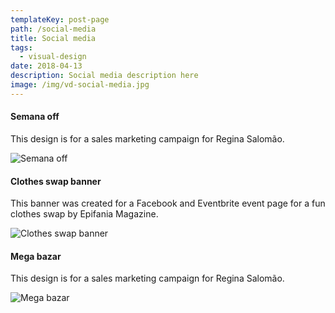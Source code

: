 ```yaml
---
templateKey: post-page
path: /social-media
title: Social media
tags:
  - visual-design
date: 2018-04-13
description: Social media description here
image: /img/vd-social-media.jpg
---
```


#### Semana off

This design is for a sales marketing campaign for Regina Salomão.

![Semana off](https://farm1.staticflickr.com/696/20860242794_23bb9c7c13_h.jpg)

#### Clothes swap banner

This banner was created for a Facebook and Eventbrite event page for a fun clothes swap by Epifania Magazine.

![Clothes swap banner](https://farm8.staticflickr.com/7507/26778621212_8c90c6231c_h.jpg)

#### Mega bazar

This design is for a sales marketing campaign for Regina Salomão.

![Mega bazar](https://farm1.staticflickr.com/708/21296049659_02b6db1661_h.jpg)
